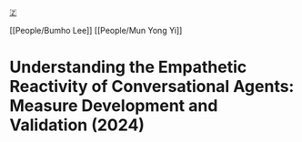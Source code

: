 [🇿](zotero://select/library/items/XJD4RLTI)

[[People/Bumho Lee]] [[People/Mun Yong Yi]] 
# Understanding the Empathetic Reactivity of Conversational Agents: Measure Development and Validation (2024)

